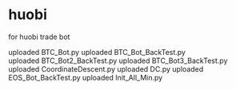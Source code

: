 # huobi
for huobi trade bot

uploaded BTC_Bot.py
uploaded BTC_Bot_BackTest.py	
uploaded BTC_Bot2_BackTest.py
uploaded BTC_Bot3_BackTest.py
uploaded CoordinateDescent.py
uploaded DC.py
uploaded EOS_Bot_BackTest.py
uploaded Init_All_Min.py
